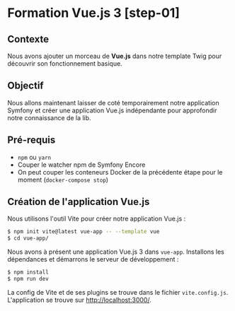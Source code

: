 # Formation Vue.js 3 [step-01]

## Contexte

Nous avons ajouter un morceau de **Vue.js** dans notre template Twig pour découvrir son 
fonctionnement basique.

## Objectif

Nous allons maintenant laisser de coté temporairement notre application Symfony et créer une 
application Vue.js indépendante pour approfondir notre connaissance de la lib.

## Pré-requis

- `npm` ou `yarn`
- Couper le watcher npm de Symfony Encore
- On peut couper les conteneurs Docker de la précédente étape pour le moment (`docker-compose stop`)

## Création de l'application Vue.js

Nous utilisons l'outil Vite pour créer notre application Vue.js :

```sh
$ npm init vite@latest vue-app -- --template vue
$ cd vue-app/
```

Nous avons à présent une application Vue.js 3 dans `vue-app`. Installons les dépendances et 
démarrons le serveur de développement :

```sh
$ npm install
$ npm run dev
```

La config de Vite et de ses plugins se trouve dans le fichier `vite.config.js`.  
L'application se trouve sur [http://localhost:3000/](http://localhost:3000/).
